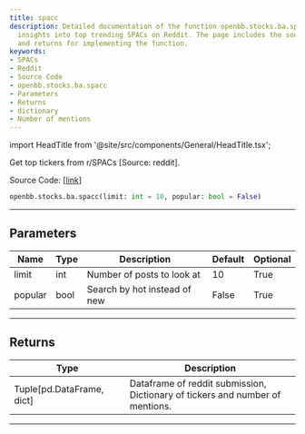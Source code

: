 ```yaml
---
title: spacc
description: Detailed documentation of the function openbb.stocks.ba.spacc, providing
  insights into top trending SPACs on Reddit. The page includes the source code, parameters,
  and returns for implementing the function.
keywords:
- SPACs
- Reddit
- Source Code
- openbb.stocks.ba.spacc
- Parameters
- Returns
- dictionary
- Number of mentions
---
```


import HeadTitle from '@site/src/components/General/HeadTitle.tsx';

<HeadTitle title="stocks.ba.spacc - Reference | OpenBB SDK Docs" />

Get top tickers from r/SPACs [Source: reddit].

Source Code: [[link](https://github.com/OpenBB-finance/OpenBBTerminal/tree/main/openbb_terminal/common/behavioural_analysis/reddit_model.py#L317)]

```python
openbb.stocks.ba.spacc(limit: int = 10, popular: bool = False)
```

---

## Parameters

| Name | Type | Description | Default | Optional |
| ---- | ---- | ----------- | ------- | -------- |
| limit | int | Number of posts to look at | 10 | True |
| popular | bool | Search by hot instead of new | False | True |


---

## Returns

| Type | Description |
| ---- | ----------- |
| Tuple[pd.DataFrame, dict] | Dataframe of reddit submission,<br/>Dictionary of tickers and number of mentions. |
---
